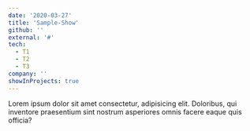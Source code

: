 ```yaml
---
date: '2020-03-27'
title: 'Sample-Show'
github: ''
external: '#'
tech:
  - T1
  - T2
  - T3
company: ''
showInProjects: true
---
```


Lorem ipsum dolor sit amet consectetur, adipisicing elit. Doloribus, qui inventore praesentium sint nostrum asperiores omnis facere eaque quis officia?
